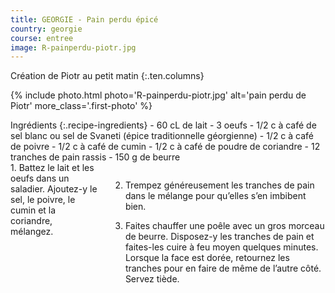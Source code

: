 ```yaml
---
title: GEORGIE - Pain perdu épicé
country: georgie
course: entree
image: R-painperdu-piotr.jpg
---
```


Création de Piotr au petit matin
{:.ten.columns}
<!--fin extrait-->

{% include photo.html photo='R-painperdu-piotr.jpg' alt='pain perdu de Piotr' more_class='.first-photo' %}

<div class="four columns" markdown="1">
Ingrédients
{:.recipe-ingredients}
- 60 cL de lait
- 3 oeufs
- 1/2 c à café de sel blanc ou sel de Svaneti (épice traditionnelle géorgienne)
- 1/2 c à café de poivre
- 1/2 c à café de cumin
- 1/2 c à café de poudre de coriandre
- 12 tranches de pain rassis
- 150 g de beurre
</div>

<div class="ten columns" markdown="1">
1. Battez le lait et les oeufs dans un saladier. Ajoutez-y le sel, le poivre, le cumin et la coriandre, mélangez.

2. Trempez généreusement les tranches de pain dans le mélange pour qu’elles s’en imbibent bien.

3. Faites chauffer une poêle avec un gros morceau de beurre. Disposez-y les tranches de pain et faites-les cuire à feu moyen quelques minutes. Lorsque la face est dorée, retournez les tranches pour en faire de même de l’autre côté. Servez tiède.
</div>
